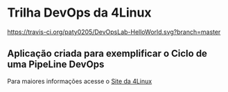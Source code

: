 # Trilha DevOps da 4Linux

<!-- Altere a Flag abaixo com sua URL do Travis -->
https://travis-ci.org/paty0205/DevOpsLab-HelloWorld.svg?branch=master

## Aplicação criada para exemplificar o Ciclo de uma PipeLine DevOps


Para maiores informações acesse o [Site da 4Linux](https://www.4linux.com.br/cursos/devops)
